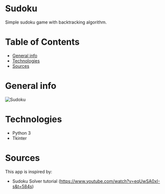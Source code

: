 # Sudoku # 
Simple sudoku game with backtracking algorithm.
# Table of Contents
* [General info](#general-info)
* [Technologies](#technologies)
* [Sources](#sources)
# General info
![Sudoku](https://user-images.githubusercontent.com/36167926/131488613-9d9d4b12-263b-4dc9-ba56-343f4742cae2.JPG)
# Technologies
* Python 3
* Tkinter
# Sources
This app is inspired by:
* Sudoku Solver tutorial (https://www.youtube.com/watch?v=eqUwSA0xI-s&t=584s)

